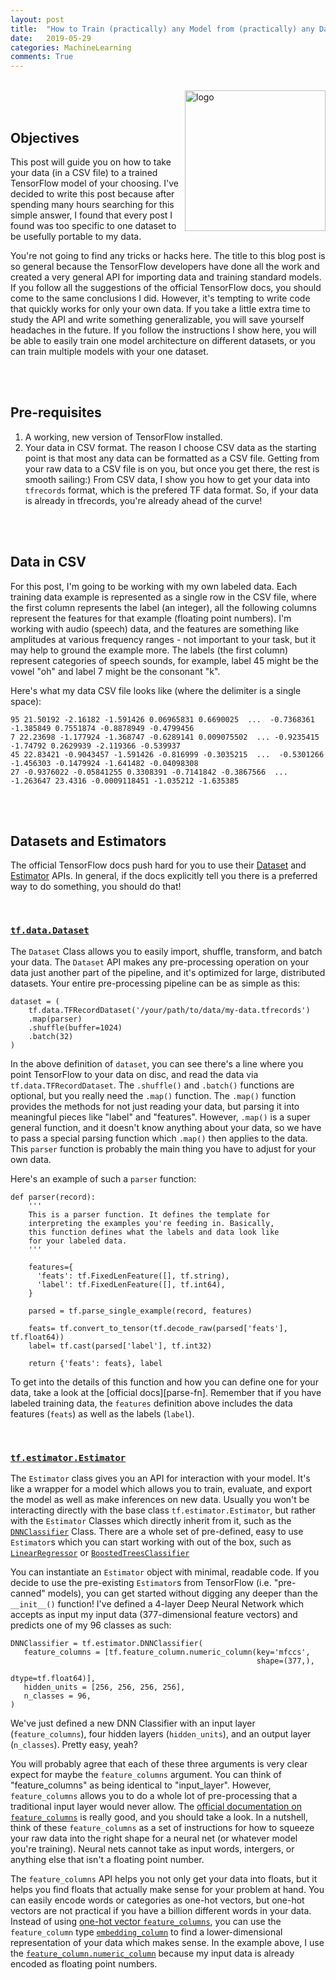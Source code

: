 ```yaml
---
layout: post
title:  "How to Train (practically) any Model from (practically) any Data with TensorFlow"
date:   2019-05-29
categories: MachineLearning
comments: True
---
```


<br/>

<img src="/misc/tf-logo.png" align="right" alt="logo" style="width: 225px;"/>

<br/>
<br/>



## Objectives

This post will guide you on how to take your data (in a CSV file) to a trained TensorFlow model of your choosing. I've decided to write this post because after spending many hours searching for this simple answer, I found that every post I found was too specific to one dataset to be usefully portable to my data.

You're not going to find any tricks or hacks here. The title to this blog post is so general because the TensorFlow developers have done all the work and created a very general API for importing data and training standard models. If you follow all the suggestions of the official TensorFlow docs, you should come to the same conclusions I did. However, it's tempting to write code that quickly works for only your own data. If you take a little extra time to study the API and write something generalizable, you will save yourself headaches in the future. If you follow the instructions I show here, you will be able to easily train one model architecture on different datasets, or you can train multiple models with your one dataset.

<br/>
<br/>


## Pre-requisites

1. A working, new version of TensorFlow installed.
2. Your data in CSV format. The reason I choose CSV data as the starting point is that most any data can be formatted as a CSV file. Getting from your raw data to a CSV file is on you, but once you get there, the rest is smooth sailing:) From CSV data, I show you how to get your data into `tfrecords` format, which is the prefered TF data format. So, if your data is already in tfrecords, you're already ahead of the curve!

<br/>
<br/>


## Data in CSV

For this post, I'm going to be working with my own labeled data. Each training data example is represented as a single row in the CSV file, where the first column represents the label (an integer), all the following columns represent the features for that example (floating point numbers). I'm working with audio (speech) data, and the features are something like amplitudes at various frequency ranges - not important to your task, but it may help to ground the example more. The labels (the first column) represent categories of speech sounds, for example, label 45 might be the vowel "oh" and label 7 might be the consonant "k".

Here's what my data CSV file looks like (where the delimiter is a single space):

```
95 21.50192 -2.16182 -1.591426 0.06965831 0.6690025  ...  -0.7368361 -1.385849 0.7551874 -0.8878949 -0.4799456 
7 22.23698 -1.177924 -1.368747 -0.6289141 0.009075502  ... -0.9235415 -1.74792 0.2629939 -2.119366 -0.539937
45 22.83421 -0.9043457 -1.591426 -0.816999 -0.3035215  ...  -0.5301266 -1.456303 -0.1479924 -1.641482 -0.04098308 
27 -0.9376022 -0.05841255 0.3308391 -0.7141842 -0.3867566  ...  -1.263647 23.4316 -0.0009118451 -1.035212 -1.635385
```

<br/>
<br/>


## Datasets and Estimators

The official TensorFlow docs push hard for you to use their [Dataset][tf-dataset] and [Estimator][tf-estimator] APIs. In general, if the docs explicitly tell you there is a preferred way to do something, you should do that!

<br/>

### [`tf.data.Dataset`][tf-dataset]

The `Dataset` Class allows you to easily import, shuffle, transform, and batch your data. The `Dataset` API makes any pre-processing operation on your data just another part of the pipeline, and it's optimized for large, distributed datasets. Your entire pre-processing pipeline can be as simple as this:


```
dataset = (
    tf.data.TFRecordDataset('/your/path/to/data/my-data.tfrecords')
    .map(parser)
    .shuffle(buffer=1024)
    .batch(32)
)
```

In the above definition of `dataset`, you can see there's a line where you point TensorFlow to your data on disc, and read the data via `tf.data.TFRecordDataset`. The `.shuffle()` and `.batch()` functions are optional, but you really need the `.map()` function. The `.map()` function provides the methods for not just reading your data, but parsing it into meaningful pieces like "label" and "features". However, `.map()` is a super general function, and it doesn't know anything about your data, so we have to pass a special parsing function which `.map()` then applies to the data. This `parser` function is probably the main thing you have to adjust for your own data.

Here's an example of such a `parser` function:

```
def parser(record):
    '''
    This is a parser function. It defines the template for
    interpreting the examples you're feeding in. Basically, 
    this function defines what the labels and data look like
    for your labeled data. 
    '''
  
    features={
      'feats': tf.FixedLenFeature([], tf.string),
      'label': tf.FixedLenFeature([], tf.int64),
    }
  
    parsed = tf.parse_single_example(record, features)
  
    feats= tf.convert_to_tensor(tf.decode_raw(parsed['feats'], tf.float64))
    label= tf.cast(parsed['label'], tf.int32)

    return {'feats': feats}, label
```

To get into the details of this function and how you can define one for your data, take a look at the [official docs][parse-fn]. Remember that if you have labeled training data, the `features` definition above includes the data features (`feats`) as well as the labels (`label`).






<br/>



### [`tf.estimator.Estimator`][tf-estimator]

The `Estimator` class gives you an API for interaction with your model. It's like a wrapper for a model which allows you to train, evaluate, and export the model as well as make inferences on new data. Usually you won't be interacting directly with the base class `tf.estimator.Estimator`, but rather with the `Estimator` Classes which directly inherit from it, such as the [`DNNClassifier`][tf-dnnclassifier] Class. There are a whole set of pre-defined, easy to use `Estimator`s which you can start working with out of the box, such as [`LinearRegressor`][tf-linearregressor] or [`BoostedTreesClassifier`][tf-boostedtreesclassifier]

You can instantiate an `Estimator` object with minimal, readable code. If you decide to use the pre-existing `Estimator`s from TensorFlow (i.e. "pre-canned" models), you can get started without digging any deeper than the `__init__()` function! I've defined a 4-layer Deep Neural Network which accepts as input my input data (377-dimensional feature vectors) and predicts one of my 96 classes as such:

```
DNNClassifier = tf.estimator.DNNClassifier(
   feature_columns = [tf.feature_column.numeric_column(key='mfccs',
                                                       shape=(377,),
                                                       dtype=tf.float64)],
   hidden_units = [256, 256, 256, 256],
   n_classes = 96,
)

```

We've just defined a new DNN Classifier with an input layer (`feature_columns`), four hidden layers (`hidden_units`), and an output layer (`n_classes`). Pretty easy, yeah?


You will probably agree that each of these three arguments is very clear expect for maybe the `feature_columns` argument. You can think of "feature_columns" as being identical to "input_layer". However, `feature_columns` allows you to do a whole lot of pre-processing that a traditional input layer would never allow. The [official documentation on `feature_columns`][tf-feature_columns] is really good, and you should take a look. In a nutshell, think of these `feature_columns` as a set of instructions for how to squeeze your raw data into the right shape for a neural net (or whatever model you're training). Neural nets cannot take as input words, intergers, or anything else that isn't a floating point number.

The `feature_columns` API helps you not only get your data into floats, but it helps you find floats that actually make sense for your problem at hand. You can easily encode words or categories as one-hot vectors, but one-hot vectors are not practical if you have a billion different words in your data. Instead of using [one-hot vector `feature_columns`][tf-one_hot], you can use the `feature_column` type [`embedding_column`][tf-embedding_column] to find a lower-dimensional representation of your data which makes sense. In the example above, I use the [`feature_column.numeric_column`][tf-numeric_column] because my input data is already encoded as floating point numbers.













[parser-fn]: https://www.tensorflow.org/programmers_guide/datasets#preprocessing_data_with_datasetmap
[tf-numeric_column]: https://www.tensorflow.org/api_docs/python/tf/feature_column/numeric_column
[tf-one_hot]: https://www.tensorflow.org/api_docs/python/tf/feature_column/categorical_column_with_vocabulary_list
[tf-embedding_column]: https://www.tensorflow.org/api_docs/python/tf/feature_column/embedding_column
[tf-feature_columns]: https://www.tensorflow.org/get_started/feature_columns
[tf-boostedtreesclassifier]: https://www.tensorflow.org/api_docs/python/tf/estimator/BoostedTreesClassifier
[tf-linearregressor]: https://www.tensorflow.org/api_docs/python/tf/estimator/LinearRegressor
[tf-dnnclassifier]: https://www.tensorflow.org/api_docs/python/tf/estimator/DNNClassifier
[tf-estimator]: https://www.tensorflow.org/api_docs/python/tf/estimator/Estimator
[tf-dataset]: https://www.tensorflow.org/api_docs/python/tf/data/Dataset
[tf-docs]: https://www.tensorflow.org/versions/r0.7/get_started/basic_usage.html
